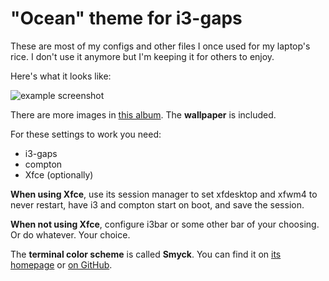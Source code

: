 # "Ocean" theme for i3-gaps

These are most of my configs and other files I once used for my laptop's rice. I don't use it anymore but I'm keeping it for others to enjoy.

Here's what it looks like:

![example screenshot](http://i.imgur.com/3GStKHT.png)

There are more images in [this album](http://imgur.com/a/WkvTg). The **wallpaper** is included.

For these settings to work you need:

- i3-gaps
- compton
- Xfce (optionally)

**When using Xfce**, use its session manager to set xfdesktop and xfwm4 to never restart, have i3 and compton start on boot, and save the session.

**When not using Xfce**, configure i3bar or some other bar of your choosing. Or do whatever. Your choice.

The **terminal color scheme** is called **Smyck**. You can find it on [its homepage](http://color.smyck.org/) or [on GitHub](https://github.com/hukl/Smyck-Color-Scheme/).
